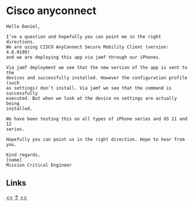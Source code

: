 # Cisco anyconnect

    Hello Daniel,

    I’ve a question and hopefully you can point me in the right directions.
    We are using CISCO AnyConnect Secure Mobility Client (version: 4.6.0199)
    and we are deploying this app via jamf through our iPhones.

    Via jamf deployment we see that the new version of the app is sent to the
    devices and successfully installed. However the configuration profile (such
    as settings) don’t install. Via jamf we see that the command is successfully
    executed. But when we look at the device no settings are actually being
    installed.

    We have been testing this on all types of iPhone series and OS 11 and 12
    series.

    Hopefully you can point us in the right direction. Hope to hear from you.

    Kind regards,
    [name]
    Mission Critical Engineer
## Links

[<<](2018-05-15.md) [↑](../) [>>](2018-09-18.md)
